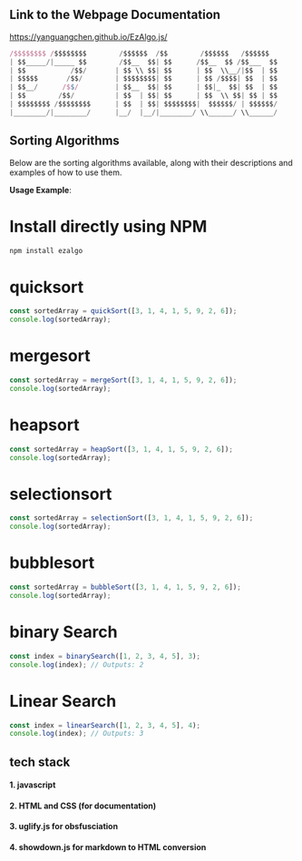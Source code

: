 ## Link to the Webpage Documentation

https://yanguangchen.github.io/EzAlgo.js/

```javascript
/$$$$$$$$ /$$$$$$$$        /$$$$$$  /$$        /$$$$$$   /$$$$$$ 
| $$_____/|_____ $$        /$$__  $$| $$      /$$__  $$ /$$___  $$
| $$           /$$/       | $$ \\ $$| $$      | $$  \\__/|$$  | $$
| $$$$$       /$$/        | $$$$$$$$| $$      | $$ /$$$$| $$  | $$
| $$__/      /$$/         | $$__  $$| $$      | $$|_  $$| $$  | $$
| $$        /$$/          | $$  | $$| $$      | $$  \\ $$| $$ | $$
| $$$$$$$$ /$$$$$$$$      | $$  | $$| $$$$$$$$|  $$$$$$/ | $$$$$$/
|________/|________/      |__/  |__/|________/ \\______/ \\______/ 
```

## Sorting Algorithms

Below are the sorting algorithms available, along with their descriptions and examples of how to use them.

**Usage Example**:

# Install directly using NPM
```bash
npm install ezalgo
```

# quicksort
```javascript
const sortedArray = quickSort([3, 1, 4, 1, 5, 9, 2, 6]);
console.log(sortedArray);
```
# mergesort
```javascript
const sortedArray = mergeSort([3, 1, 4, 1, 5, 9, 2, 6]);
console.log(sortedArray);
```
# heapsort
```javascript
const sortedArray = heapSort([3, 1, 4, 1, 5, 9, 2, 6]);
console.log(sortedArray);
```
# selectionsort
```javascript
const sortedArray = selectionSort([3, 1, 4, 1, 5, 9, 2, 6]);
console.log(sortedArray);
```
# bubblesort

```javascript
const sortedArray = bubbleSort([3, 1, 4, 1, 5, 9, 2, 6]);
console.log(sortedArray);
```
# binary Search

```javascript
const index = binarySearch([1, 2, 3, 4, 5], 3);
console.log(index); // Outputs: 2
```

# Linear Search
```javascript
const index = linearSearch([1, 2, 3, 4, 5], 4);
console.log(index); // Outputs: 3
```

## tech stack
#### 1. javascript
#### 2. HTML and CSS (for documentation)
#### 3. uglify.js for obsfusciation
#### 4. showdown.js for markdown to HTML conversion
